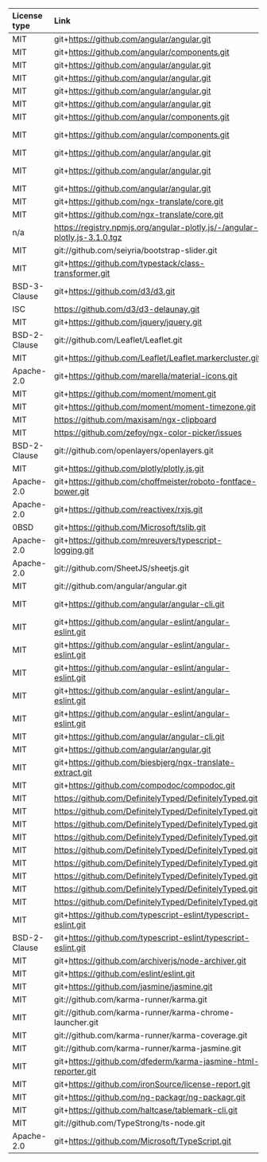 | License type | Link                                                                       | Installed version | Name                                   |
| :----------- | :------------------------------------------------------------------------- | :---------------- | :------------------------------------- |
| MIT          | git+https://github.com/angular/angular.git                                 | 15.0.1            | @angular/animations                    |
| MIT          | git+https://github.com/angular/components.git                              | 15.0.0            | @angular/cdk                           |
| MIT          | git+https://github.com/angular/angular.git                                 | 15.0.1            | @angular/common                        |
| MIT          | git+https://github.com/angular/angular.git                                 | 15.0.1            | @angular/compiler                      |
| MIT          | git+https://github.com/angular/angular.git                                 | 15.0.1            | @angular/core                          |
| MIT          | git+https://github.com/angular/angular.git                                 | 15.0.1            | @angular/forms                         |
| MIT          | git+https://github.com/angular/components.git                              | 15.0.0            | @angular/material                      |
| MIT          | git+https://github.com/angular/components.git                              | 15.0.0            | @angular/material-moment-adapter       |
| MIT          | git+https://github.com/angular/angular.git                                 | 15.0.1            | @angular/platform-browser              |
| MIT          | git+https://github.com/angular/angular.git                                 | 15.0.1            | @angular/platform-browser-dynamic      |
| MIT          | git+https://github.com/angular/angular.git                                 | 15.0.1            | @angular/router                        |
| MIT          | git+https://github.com/ngx-translate/core.git                              | 14.0.0            | @ngx-translate/core                    |
| MIT          | git+https://github.com/ngx-translate/core.git                              | 7.0.0             | @ngx-translate/http-loader             |
| n/a          | https://registry.npmjs.org/angular-plotly.js/-/angular-plotly.js-3.1.0.tgz | 3.0.0             | angular-plotly.js                      |
| MIT          | git://github.com/seiyria/bootstrap-slider.git                              | 11.0.2            | bootstrap-slider                       |
| MIT          | git+https://github.com/typestack/class-transformer.git                     | 0.4.0             | class-transformer                      |
| BSD-3-Clause | git+https://github.com/d3/d3.git                                           | 5.16.0            | d3                                     |
| ISC          | https://github.com/d3/d3-delaunay.git                                      | 5.3.0             | d3-delaunay                            |
| MIT          | git+https://github.com/jquery/jquery.git                                   | 3.6.1             | jquery                                 |
| BSD-2-Clause | git://github.com/Leaflet/Leaflet.git                                       | 1.9.3             | leaflet                                |
| MIT          | git+https://github.com/Leaflet/Leaflet.markercluster.git                   | 1.5.3             | leaflet.markercluster                  |
| Apache-2.0   | git+https://github.com/marella/material-icons.git                          | 1.12.2            | material-icons                         |
| MIT          | git+https://github.com/moment/moment.git                                   | 2.29.4            | moment                                 |
| MIT          | git+https://github.com/moment/moment-timezone.git                          | 0.5.39            | moment-timezone                        |
| MIT          | https://github.com/maxisam/ngx-clipboard                                   | 15.1.0            | ngx-clipboard                          |
| MIT          | https://github.com/zefoy/ngx-color-picker/issues                           | 13.0.0            | ngx-color-picker                       |
| BSD-2-Clause | git://github.com/openlayers/openlayers.git                                 | 6.4.3             | ol                                     |
| MIT          | git+https://github.com/plotly/plotly.js.git                                | 1.56.0            | plotly.js                              |
| Apache-2.0   | git+https://github.com/choffmeister/roboto-fontface-bower.git              | 0.10.0            | roboto-fontface                        |
| Apache-2.0   | git+https://github.com/reactivex/rxjs.git                                  | 6.6.0             | rxjs                                   |
| 0BSD         | git+https://github.com/Microsoft/tslib.git                                 | 2.4.1             | tslib                                  |
| Apache-2.0   | git+https://github.com/mreuvers/typescript-logging.git                     | 0.6.4             | typescript-logging                     |
| Apache-2.0   | git://github.com/SheetJS/sheetjs.git                                       | 0.17.1            | xlsx                                   |
| MIT          | git://github.com/angular/angular.git                                       | 0.11.4            | zone.js                                |
| MIT          | git+https://github.com/angular/angular-cli.git                             | 15.0.1            | @angular-devkit/build-angular          |
| MIT          | git+https://github.com/angular-eslint/angular-eslint.git                   | 15.1.0            | @angular-eslint/builder                |
| MIT          | git+https://github.com/angular-eslint/angular-eslint.git                   | 15.1.0            | @angular-eslint/eslint-plugin          |
| MIT          | git+https://github.com/angular-eslint/angular-eslint.git                   | 15.1.0            | @angular-eslint/eslint-plugin-template |
| MIT          | git+https://github.com/angular-eslint/angular-eslint.git                   | 15.1.0            | @angular-eslint/schematics             |
| MIT          | git+https://github.com/angular-eslint/angular-eslint.git                   | 15.1.0            | @angular-eslint/template-parser        |
| MIT          | git+https://github.com/angular/angular-cli.git                             | 15.0.1            | @angular/cli                           |
| MIT          | git+https://github.com/angular/angular.git                                 | 15.0.1            | @angular/compiler-cli                  |
| MIT          | git+https://github.com/biesbjerg/ngx-translate-extract.git                 | 8.0.2             | @bartholomej/ngx-translate-extract     |
| MIT          | git+https://github.com/compodoc/compodoc.git                               | 1.1.19            | @compodoc/compodoc                     |
| MIT          | https://github.com/DefinitelyTyped/DefinitelyTyped.git                     | 5.16.3            | @types/d3                              |
| MIT          | https://github.com/DefinitelyTyped/DefinitelyTyped.git                     | 7946.0.10         | @types/geojson                         |
| MIT          | https://github.com/DefinitelyTyped/DefinitelyTyped.git                     | 4.3.0             | @types/jasmine                         |
| MIT          | https://github.com/DefinitelyTyped/DefinitelyTyped.git                     | 6.1.0             | @types/jsonfile                        |
| MIT          | https://github.com/DefinitelyTyped/DefinitelyTyped.git                     | 1.9.0             | @types/leaflet                         |
| MIT          | https://github.com/DefinitelyTyped/DefinitelyTyped.git                     | 1.5.1             | @types/leaflet.markercluster           |
| MIT          | https://github.com/DefinitelyTyped/DefinitelyTyped.git                     | 12.20.33          | @types/node                            |
| MIT          | https://github.com/DefinitelyTyped/DefinitelyTyped.git                     | 5.3.7             | @types/ol                              |
| MIT          | https://github.com/DefinitelyTyped/DefinitelyTyped.git                     | 1.50.21           | @types/plotly.js                       |
| MIT          | git+https://github.com/typescript-eslint/typescript-eslint.git             | 5.44.0            | @typescript-eslint/eslint-plugin       |
| BSD-2-Clause | git+https://github.com/typescript-eslint/typescript-eslint.git             | 5.44.0            | @typescript-eslint/parser              |
| MIT          | git+https://github.com/archiverjs/node-archiver.git                        | 5.3.1             | archiver                               |
| MIT          | git+https://github.com/eslint/eslint.git                                   | 8.28.0            | eslint                                 |
| MIT          | git+https://github.com/jasmine/jasmine.git                                 | 4.5.0             | jasmine-core                           |
| MIT          | git://github.com/karma-runner/karma.git                                    | 6.4.1             | karma                                  |
| MIT          | git://github.com/karma-runner/karma-chrome-launcher.git                    | 3.1.1             | karma-chrome-launcher                  |
| MIT          | git://github.com/karma-runner/karma-coverage.git                           | 2.2.0             | karma-coverage                         |
| MIT          | git://github.com/karma-runner/karma-jasmine.git                            | 5.1.0             | karma-jasmine                          |
| MIT          | git+https://github.com/dfederm/karma-jasmine-html-reporter.git             | 2.0.0             | karma-jasmine-html-reporter            |
| MIT          | git+https://github.com/ironSource/license-report.git                       | 6.3.0             | license-report                         |
| MIT          | git+https://github.com/ng-packagr/ng-packagr.git                           | 15.0.1            | ng-packagr                             |
| MIT          | git+https://github.com/haltcase/tablemark-cli.git                          | 3.0.0             | tablemark-cli                          |
| MIT          | git://github.com/TypeStrong/ts-node.git                                    | 10.9.1            | ts-node                                |
| Apache-2.0   | git+https://github.com/Microsoft/TypeScript.git                            | 4.8.4             | typescript                             |

